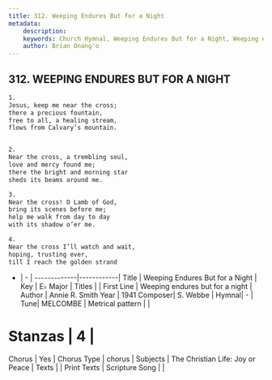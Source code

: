 ```yaml
---
title: 312. Weeping Endures But for a Night
metadata:
    description: 
    keywords: Church Hymnal, Weeping Endures But for a Night, Weeping endures but for a night, 
    author: Brian Onang'o
---
```



## 312. WEEPING ENDURES BUT FOR A NIGHT

```txt
1.
Jesus, keep me near the cross;
there a precious fountain,
free to all, a healing stream,
flows from Calvary’s mountain.


2.
Near the cross, a trembling soul,
love and mercy found me;
there the bright and morning star
sheds its beams around me.

3.
Near the cross! O Lamb of God,
bring its scenes before me;
help me walk from day to day
with its shadow o’er me.

4.
Near the cross I’ll watch and wait,
hoping, trusting ever,
till I reach the golden strand
```

- |   -  |
-------------|------------|
Title | Weeping Endures But for a Night |
Key | E♭ Major |
Titles |  |
First Line | Weeping endures but for a night |
Author | Annie R. Smith
Year | 1941
Composer| S. Webbe |
Hymnal|  - |
Tune| MELCOMBE |
Metrical pattern | |
# Stanzas | 4 |
Chorus | Yes |
Chorus Type | chorus |
Subjects | The Christian Life: Joy or Peace |
Texts |  |
Print Texts | 
Scripture Song |  |
  
